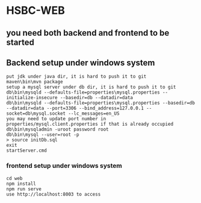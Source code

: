 # HSBC-WEB

## you need both backend and frontend to be started
## Backend setup under windows system
```
put jdk under java dir, it is hard to push it to git
maven\bin\mvn package
setup a mysql server under db dir, it is hard to push it to git
db\bin\mysqld --defaults-file=properties\mysql.properties --initialize-insecure --basedir=db --datadir=data
db\bin\mysqld --defaults-file=properties\mysql.properties --basedir=db --datadir=data --port=3306 --bind_address=127.0.0.1 --socket=db\mysql.socket --lc_messages=en_US
you may need to update port number in properties/mysql.client.properties if that is already occupied
db\bin\mysqladmin -uroot password root
db\bin\mysql --user=root -p
> source initDb.sql
exit
startServer.cmd
```

### frontend setup under windows system

```
cd web
npm install
npm run serve
use http://localhost:8003 to access
```
